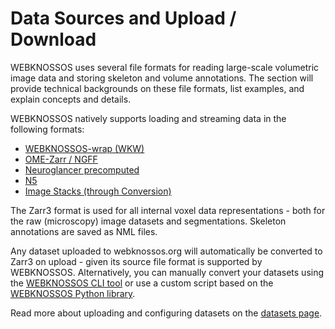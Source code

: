 # Data Sources and Upload / Download

WEBKNOSSOS uses several file formats for reading large-scale volumetric image data and storing skeleton and volume annotations. The section will provide technical backgrounds on these file formats, list examples, and explain concepts and details.

WEBKNOSSOS natively supports loading and streaming data in the following formats:

- [WEBKNOSSOS-wrap (WKW)](./wkw.md)
- [OME-Zarr / NGFF](./zarr.md)
- [Neuroglancer precomputed](./neuroglancer_precomputed.md)
- [N5](./n5.md)
- [Image Stacks (through Conversion)](./image_stacks.md)

The Zarr3 format is used for all internal voxel data representations - both for the raw (microscopy) image datasets and segmentations. Skeleton annotations are saved as NML files. 

Any dataset uploaded to webknossos.org will automatically be converted to Zarr3 on upload - given its source file format is supported by WEBKNOSSOS. Alternatively, you can manually convert your datasets using the [WEBKNOSSOS CLI tool](https://docs.webknossos.org/cli/) or use a custom script based on the [WEBKNOSSOS Python library](https://docs.webknossos.org/webknossos-py/).

Read more about uploading and configuring datasets on the [datasets page](../datasets/settings.md).
